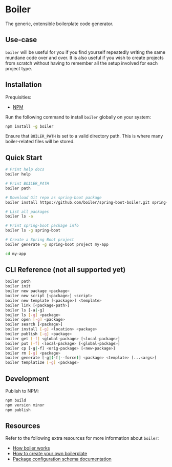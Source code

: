 # Boiler

The generic, extensible boilerplate code generator.

## Use-case

`boiler` will be useful for you if you find yourself repeatedly writing the same 
mundane code over and over. It is also useful if you wish to create projects from
scratch without having to remember all the setup involved for each project type.

## Installation

Prequisities:

* [NPM](https://www.npmjs.com/get-npm)

Run the following command to install `boiler` globally on your system:

```sh
npm install -g boiler
```

Ensure that `BOILER_PATH` is set to a valid directory path. This is where many
boiler-related files will be stored.

## Quick Start

```sh
# Print help docs
boiler help

# Print BOILER_PATH
boiler path

# Download Git repo as spring-boot package
boiler install https://github.com/boiler/spring-boot-boiler.git spring-boot

# List all packages
boiler ls -a

# Print spring-boot package info
boiler ls -g spring-boot

# Create a Spring Boot project
boiler generate -g spring-boot project my-app

cd my-app
```

## CLI Reference (not all supported yet)

```sh
boiler path
boiler init
boiler new package <package>
boiler new script [<package>] <script> 
boiler new template [<package>] <template>
boiler link [<package-path>]
boiler ls [-a|-g]
boiler ls [-g] <package> 
boiler open [-g] <package>
boiler search [<package>]
boiler install [-g] <location> <package> 
boiler publish [-g] <package>
boiler get [-f] <global-package> [<local-package>]
boiler put [-f] <local-package> [<global-package>]
boiler cp [-g|-f] <orig-package> [<new-package>]
boiler rm [-g] <package>
boiler generate [-g|(-f|--force)] <package> <template> [...<args>]
boiler templatize [-g] <package>
```

## Development

Publish to NPM:

```sh
npm build
npm version minor
npm publish
```

## Resources

Refer to the following extra resources for more information about `boiler`:

* [How boiler works](docs/how-it-works.md)
* [How to create your own boilerplate](docs/byob.md)
* [Package configuration schema documentation](docs/package-config-schema.md)
